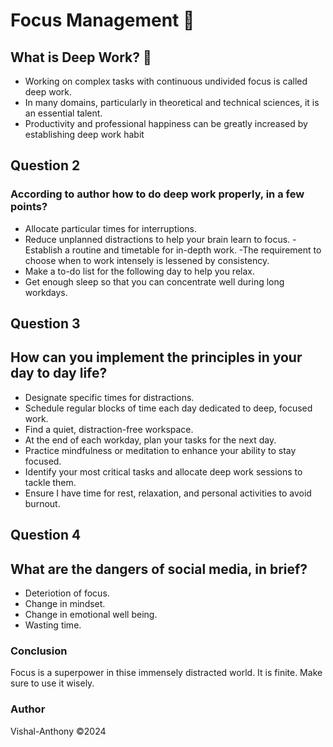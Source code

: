 # Focus Management :leaves:
## What is Deep Work? :rocket:
- Working on complex tasks with continuous undivided focus is called deep work.
- In many domains, particularly in theoretical and technical sciences, it is an essential talent.
- Productivity and professional happiness can be greatly increased by establishing deep work habit
## Question 2
### According to author how to do deep work properly, in a few points?


- Allocate particular times for interruptions.
- Reduce unplanned distractions to help your brain learn to focus.
-Establish a routine and timetable for in-depth work.
-The requirement to choose when to work intensely is lessened by consistency.
- Make a to-do list for the following day to help you relax.
- Get enough sleep so that you can concentrate well during long workdays.


## Question 3
## How can you implement the principles in your day to day life?
- Designate specific times for distractions.
- Schedule regular blocks of time each day dedicated to deep, focused work.
- Find a quiet, distraction-free workspace.
- At the end of each workday, plan your tasks for the next day.
- Practice mindfulness or meditation to enhance your ability to stay focused.
- Identify your most critical tasks and allocate deep work sessions to tackle them.
- Ensure I have time for rest, relaxation, and personal activities to avoid burnout.

## Question 4
## What are the dangers of social media, in brief?
- Deteriotion of focus.
- Change in mindset.
- Change in emotional well being.
- Wasting time.

### Conclusion
Focus is a superpower in thise immensely distracted world. It is finite. Make sure to use it wisely. 

### Author
Vishal-Anthony &copy;2024